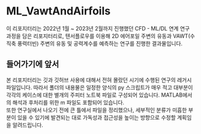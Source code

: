 # ML_VawtAndAirfoils
이 리포지터리는 2022년 1월 ~ 2023년 2월까지 진행했던 CFD - ML/DL 연계 연구 과정을 담은 리포지터리로, 텐서플로우를 이용해 2D 에어포일 주변의 유동과 VAWT(수직축 풍력터빈) 주변의 유동 및 공력계수를 예측하는 연구를 진행한 결과물입니다.
## 들어가기에 앞서
본 리포지터리는 깃과 깃허브 사용에 대해서 전혀 몰랐던 시기에 수행된 연구의 레거시 파일입니다. 따라서 폴더의 내용물은 일정한 양식의 py 스크립트가 매우 적고 대부분이 각각의 케이스에 대한 별개의 주피터 노트북 파일로 구성되어 있습니다. MATLAB에서의 해석과 후처리를 위한 m 파일도 포함되어 있습니다.  
또한 연구실에서 나오기 전에 큰 틀에서 파일을 정리했으나, 세부적인 분류가 미흡한 부분이 있을 수 있기에 발견되는 대로 가독성과 접근성을 높이는 방향으로 수정할 계획임을 알려드립니다.